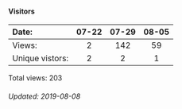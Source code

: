 #### Visitors
Date:   |         07-22   |       07-29  |  08-05
|:---   |:---:    |:---:  |:---:
Views:  |         2       |       142    |  59
Unique  vistors:  |       2       |      2  |      1

Total views: 203
###### Updated: 2019-08-08
